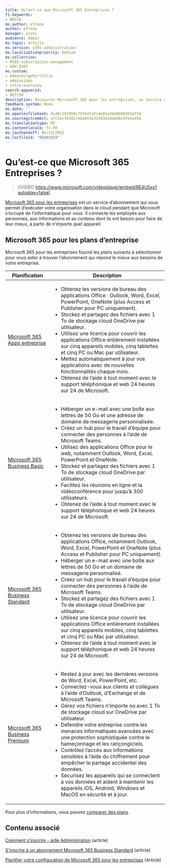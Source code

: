 ```yaml
---
title: Qu’est-ce que Microsoft 365 Entreprises ?
f1.keywords:
- NOCSH
ms.author: efrene
author: efrene
manager: scotv
audience: Admin
ms.topic: article
ms.service: o365-administration
ms.localizationpriority: medium
ms.collection:
- M365-subscription-management
- Adm_O365
ms.custom:
- AdminSurgePortfolio
- adminvideo
- intro-overview
search.appverid:
- MET150
description: Découvrez Microsoft 365 pour les entreprises, un service d’abonnement qui prend en charge la partie informatique pour vous.
feedback_system: None
ms.date: ''
ms.openlocfilehash: 9cd0c103950c75fb4fafc4e01e34e0688d93ef5d
ms.sourcegitcommit: a7c1acfb3d2cbba913e32493b16ebd8cbfeee456
ms.translationtype: MT
ms.contentlocale: fr-FR
ms.lasthandoff: 06/13/2022
ms.locfileid: "66991929"
---
```

# <a name="what-is-microsoft-365-for-business"></a>Qu’est-ce que Microsoft 365 Entreprises ?

> [!VIDEO https://www.microsoft.com/videoplayer/embed/RE4U5xs?autoplay=false]

[Microsoft 365 pour les entreprises](https://www.microsoft.com/microsoft-365/business) est un service d’abonnement qui vous permet d’exécuter votre organisation dans le cloud pendant que Microsoft s’occupe de l’informatique pour vous. Il connecte les employés aux personnes, aux informations et au contenu dont ils ont besoin pour faire de leur mieux, à partir de n’importe quel appareil.

## <a name="microsoft-365-for-business-plans"></a>Microsoft 365 pour les plans d’entreprise

Microsoft 365 pour les entreprises fournit les plans suivants à sélectionner pour vous aider à trouver l’abonnement qui répond le mieux aux besoins de votre entreprise.

|Planification|Description|
|---|---|
|[Microsoft 365 Apps entreprise](https://www.microsoft.com/microsoft-365/business/microsoft-365-apps-for-business)|<ul><li>Obtenez les versions de bureau des applications Office : Outlook, Word, Excel, PowerPoint, OneNote (plus Access et Publisher pour PC uniquement).</li><li>Stockez et partagez des fichiers avec 1 To de stockage cloud OneDrive par utilisateur.</li><li>Utilisez une licence pour couvrir les applications Office entièrement installées sur cinq appareils mobiles, cinq tablettes et cinq PC ou Mac par utilisateur.</li><li>Mettez automatiquement à jour vos applications avec de nouvelles fonctionnalités chaque mois.</li><li>Obtenez de l’aide à tout moment avec le support téléphonique et web 24 heures sur 24 de Microsoft.</li></ul>|
|[Microsoft 365 Business Basic](https://www.microsoft.com/microsoft-365/business/microsoft-365-business-basic)|<ul><li>Héberger un e-mail avec une boîte aux lettres de 50 Go et une adresse de domaine de messagerie personnalisée.</li><li>Créez un hub pour le travail d’équipe pour connecter des personnes à l’aide de Microsoft Teams.</li><li>Utilisez des applications Office pour le web, notamment Outlook, Word, Excel, PowerPoint et OneNote.</li><li>Stockez et partagez des fichiers avec 1 To de stockage cloud OneDrive par utilisateur.</li><li>Facilitez les réunions en ligne et la vidéoconférence pour jusqu’à 300 utilisateurs.</li><li>Obtenez de l’aide à tout moment avec le support téléphonique et web 24 heures sur 24 de Microsoft.</li></ul>|
|[Microsoft 365 Business Standard](https://www.microsoft.com/microsoft-365/business/microsoft-365-business-standard)|<ul><li>Obtenez les versions de bureau des applications Office, notamment Outlook, Word, Excel, PowerPoint et OneNote (plus Access et Publisher pour PC uniquement).</li><li>Héberger un e-mail avec une boîte aux lettres de 50 Go et un domaine de messagerie personnalisé.</li><li>Créez un hub pour le travail d’équipe pour connecter des personnes à l’aide de Microsoft Teams.</li><li>Stockez et partagez des fichiers avec 1 To de stockage cloud OneDrive par utilisateur.</li><li>Utilisez une licence pour couvrir les applications Office entièrement installées sur cinq appareils mobiles, cinq tablettes et cinq PC ou Mac par utilisateur.</li><li>Obtenez de l’aide à tout moment avec le support téléphonique et web 24 heures sur 24 de Microsoft.</li></ul>|
|[Microsoft 365 Business Premium](https://www.microsoft.com/microsoft-365/business/microsoft-365-business-premium)|<ul><li>Restez à jour avec les dernières versions de Word, Excel, PowerPoint, etc.</li><li>Connectez-vous aux clients et collègues à l’aide d’Outlook, d’Exchange et de Microsoft Teams.</li><li>Gérez vos fichiers n’importe où avec 1 To de stockage cloud sur OneDrive par utilisateur.</li><li>Défendre votre entreprise contre les menaces informatiques avancées avec une protection sophistiquée contre le hameçonnage et les rançongiciels.</li><li>Contrôlez l’accès aux informations sensibles à l’aide du chiffrement pour empêcher le partage accidentel des données.</li><li>Sécurisez les appareils qui se connectent à vos données et aident à maintenir les appareils iOS, Android, Windows et MacOS en sécurité et à jour.</li></ul>|

Pour plus d’informations, vous pouvez [comparer des plans](https://www.microsoft.com/microsoft-365/business#coreui-heading-hiatrep).

## <a name="related-content"></a>Contenu associé

[Comment s’inscrire - aide Administration](../admin-overview/sign-up-for-office-365.md) (article)

[S’inscrire à un abonnement Microsoft 365 Business Standard](../simplified-signup/signup-business-standard.md) (article)

[Planifier votre configuration de Microsoft 365 pour les entreprises](../setup/plan-your-setup.md) (Article)
